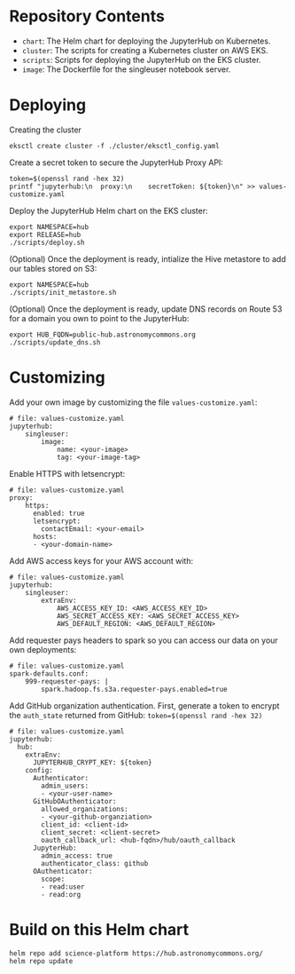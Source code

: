 
# Repository Contents

- `chart`: The Helm chart for deploying the JupyterHub on Kubernetes.
- `cluster`: The scripts for creating a Kubernetes cluster on AWS EKS.
- `scripts`: Scripts for deploying the JupyterHub on the EKS cluster.
- `image`: The Dockerfile for the singleuser notebook server.

# Deploying

Creating the cluster
```
eksctl create cluster -f ./cluster/eksctl_config.yaml
```

Create a secret token to secure the JupyterHub Proxy API:
```
token=$(openssl rand -hex 32)
printf "jupyterhub:\n  proxy:\n    secretToken: ${token}\n" >> values-customize.yaml
```

Deploy the JupyterHub Helm chart on the EKS cluster:
```
export NAMESPACE=hub
export RELEASE=hub
./scripts/deploy.sh
```

(Optional) Once the deployment is ready, intialize the Hive metastore to add our tables stored on S3:
```
export NAMESPACE=hub
./scripts/init_metastore.sh
```

(Optional) Once the deployment is ready, update DNS records on Route 53 for a domain you own to point to the JupyterHub:
```
export HUB_FQDN=public-hub.astronomycommons.org
./scripts/update_dns.sh
```

# Customizing

Add your own image by customizing the file `values-customize.yaml`:

```
# file: values-customize.yaml
jupyterhub:
    singleuser:
        image:
            name: <your-image>
            tag: <your-image-tag>
```

Enable HTTPS with letsencrypt:
```
# file: values-customize.yaml
proxy:
    https:
      enabled: true
      letsencrypt:
        contactEmail: <your-email>
      hosts:
      - <your-domain-name>
```

Add AWS access keys for your AWS account with:
```
# file: values-customize.yaml
jupyterhub:
    singleuser:
        extraEnv:
            AWS_ACCESS_KEY_ID: <AWS_ACCESS_KEY_ID>
            AWS_SECRET_ACCESS_KEY: <AWS_SECRET_ACCESS_KEY>
            AWS_DEFAULT_REGION: <AWS_DEFAULT_REGION>
```

Add requester pays headers to spark so you can access our data on your own deployments:
```
# file: values-customize.yaml
spark-defaults.conf:
    999-requester-pays: |
        spark.hadoop.fs.s3a.requester-pays.enabled=true
```

Add GitHub organization authentication. First, generate a token to encrypt the `auth_state` returned from GitHub: `token=$(openssl rand -hex 32)`

```
# file: values-customize.yaml
jupyterhub:
  hub:
    extraEnv:
      JUPYTERHUB_CRYPT_KEY: ${token}
    config:
      Authenticator:
        admin_users:
        - <your-user-name>
      GitHubOAuthenticator:
        allowed_organizations:
        - <your-github-organziation>
        client_id: <client-id>
        client_secret: <client-secret>
        oauth_callback_url: <hub-fqdn>/hub/oauth_callback
      JupyterHub:
        admin_access: true
        authenticator_class: github
      OAuthenticator:
        scope:
        - read:user
        - read:org
```

# Build on this Helm chart

```
helm repo add science-platform https://hub.astronomycommons.org/
helm repo update
```